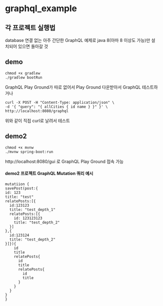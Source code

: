 # graphql_example
## 각 프로젝트 실행법
database 연결 없는 아주 간단한 GraphQL 예제로 java 8(아마 8 이상도 가능)만 설치되어 있으면 돌아갈 것

## demo

```
chmod +x gradlew
./gradlew bootRun
```
GraphQL Play Ground가 따로 없어서 Play Ground 다운받아서 GraphQL 테스트하거나
```
curl -X POST -H "Content-Type: application/json" \
-d '{ "query": "{ allCities { id name } }" }' \
http://localhost:8080/graphql 
```
위와 같이 직접 curl로 날려서 테스트

## demo2

```
chmod +x mvnw
./mvnw spring-boot:run
```

http://localhost:8080/gui 로 GraphQL Play Ground 접속 가능

#### demo2 프로젝트 GraphQL Mutation 쿼리 예시
```
mutatiion {
savePost(post:{
id: 123
title: "test"
relatePosts:[{
  id:123123
  title: "test_depth_1"
  relatePosts:[{
    id: 123123123
    title: "test_depth_2"
  }]
},{
  id:123124
  title: "test_depth_2"
}]}){
    id
    title
    relatePosts{
      id
      title
      relatePosts{
        id
        title
      }
    }
  }
}
}
```
